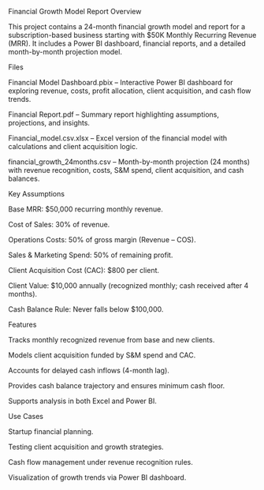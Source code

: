 Financial Growth Model Report
Overview

This project contains a 24-month financial growth model and report for a subscription-based business starting with $50K Monthly Recurring Revenue (MRR). It includes a Power BI dashboard, financial reports, and a detailed month-by-month projection model.

Files

Financial Model Dashboard.pbix – Interactive Power BI dashboard for exploring revenue, costs, profit allocation, client acquisition, and cash flow trends.

Financial Report.pdf – Summary report highlighting assumptions, projections, and insights.

Financial_model.csv.xlsx – Excel version of the financial model with calculations and client acquisition logic.

financial_growth_24months.csv – Month-by-month projection (24 months) with revenue recognition, costs, S&M spend, client acquisition, and cash balances.

Key Assumptions

Base MRR: $50,000 recurring monthly revenue.

Cost of Sales: 30% of revenue.

Operations Costs: 50% of gross margin (Revenue – COS).

Sales & Marketing Spend: 50% of remaining profit.

Client Acquisition Cost (CAC): $800 per client.

Client Value: $10,000 annually (recognized monthly; cash received after 4 months).

Cash Balance Rule: Never falls below $100,000.

Features

Tracks monthly recognized revenue from base and new clients.

Models client acquisition funded by S&M spend and CAC.

Accounts for delayed cash inflows (4-month lag).

Provides cash balance trajectory and ensures minimum cash floor.

Supports analysis in both Excel and Power BI.

Use Cases

Startup financial planning.

Testing client acquisition and growth strategies.

Cash flow management under revenue recognition rules.

Visualization of growth trends via Power BI dashboard.
